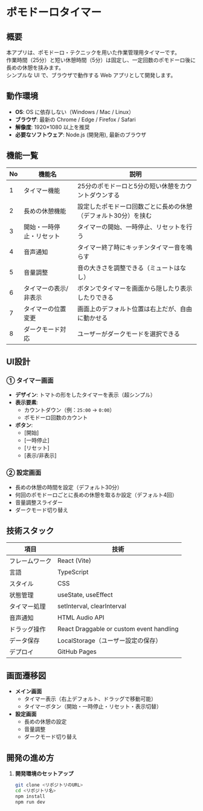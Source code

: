 # ポモドーロタイマー

## 概要
本アプリは、ポモドーロ・テクニックを用いた作業管理用タイマーです。  
作業時間（25分）と短い休憩時間（5分）は固定し、一定回数のポモドーロ後に長めの休憩を挟みます。  
シンプルな UI で、ブラウザで動作する Web アプリとして開発します。

## 動作環境
- **OS**: OS に依存しない（Windows / Mac / Linux）
- **ブラウザ**: 最新の Chrome / Edge / Firefox / Safari
- **解像度**: 1920×1080 以上を推奨
- **必要なソフトウェア**: Node.js (開発用), 最新のブラウザ

## 機能一覧
| No | 機能名 | 説明 |
|----|------|------|
| 1  | タイマー機能 | 25分のポモドーロと5分の短い休憩をカウントダウンする |
| 2  | 長めの休憩機能 | 設定したポモドーロ回数ごとに長めの休憩（デフォルト30分）を挟む |
| 3  | 開始・一時停止・リセット | タイマーの開始、一時停止、リセットを行う |
| 4  | 音声通知 | タイマー終了時にキッチンタイマー音を鳴らす |
| 5  | 音量調整 | 音の大きさを調整できる（ミュートはなし） |
| 6  | タイマーの表示/非表示 | ボタンでタイマーを画面から隠したり表示したりできる |
| 7  | タイマーの位置変更 | 画面上のデフォルト位置は右上だが、自由に動かせる |
| 8  | ダークモード対応 | ユーザーがダークモードを選択できる |

## UI設計
### ① タイマー画面
- **デザイン**: トマトの形をしたタイマーを表示（超シンプル）
- **表示要素**:  
  - カウントダウン（例：`25:00` → `0:00`）
  - ポモドーロ回数のカウント
- **ボタン**:
  - [開始]
  - [一時停止]
  - [リセット]
  - [表示/非表示]

### ② 設定画面
- 長めの休憩の時間を設定（デフォルト30分）
- 何回のポモドーロごとに長めの休憩を取るか設定（デフォルト4回）
- 音量調整スライダー
- ダークモード切り替え

## 技術スタック
| 項目 | 技術 |
|------|------|
| フレームワーク | React (Vite) |
| 言語 | TypeScript |
| スタイル | CSS |
| 状態管理 | useState, useEffect |
| タイマー処理 | setInterval, clearInterval |
| 音声通知 | HTML Audio API |
| ドラッグ操作 | React Draggable or custom event handling |
| データ保存 | LocalStorage（ユーザー設定の保存） |
| デプロイ | GitHub Pages |

## 画面遷移図
- **メイン画面**
  - タイマー表示（右上デフォルト、ドラッグで移動可能）
  - タイマーボタン（開始・一時停止・リセット・表示切替）
- **設定画面**
  - 長めの休憩の設定
  - 音量調整
  - ダークモード切り替え

## 開発の進め方
1. **開発環境のセットアップ**
   ```sh
   git clone <リポジトリのURL>
   cd <リポジトリ名>
   npm install
   npm run dev
